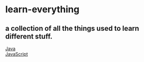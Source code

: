 # learn-everything
a collection of all the things used to learn different stuff.
---
[Java](./Java)  
[JavaScript](./JavaScript)
